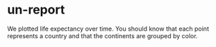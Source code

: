 # un-report

We plotted life expectancy over time. You should know that each point represents a country and that the continents are grouped by color.